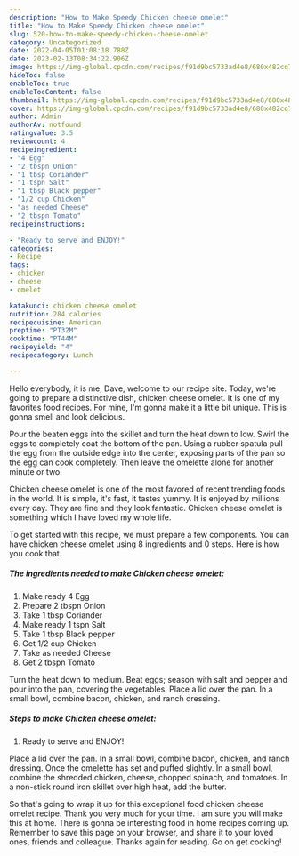 ```yaml
---
description: "How to Make Speedy Chicken cheese omelet"
title: "How to Make Speedy Chicken cheese omelet"
slug: 520-how-to-make-speedy-chicken-cheese-omelet
category: Uncategorized
date: 2022-04-05T01:08:18.788Z
date: 2023-02-13T08:34:22.906Z
image: https://img-global.cpcdn.com/recipes/f91d9bc5733ad4e8/680x482cq70/chicken-cheese-omelet-recipe-main-photo.jpg
hideToc: false
enableToc: true
enableTocContent: false
thumbnail: https://img-global.cpcdn.com/recipes/f91d9bc5733ad4e8/680x482cq70/chicken-cheese-omelet-recipe-main-photo.jpg
cover: https://img-global.cpcdn.com/recipes/f91d9bc5733ad4e8/680x482cq70/chicken-cheese-omelet-recipe-main-photo.jpg
author: Admin
authorAv: notfound
ratingvalue: 3.5
reviewcount: 4
recipeingredient:
- "4 Egg"
- "2 tbspn Onion"
- "1 tbsp Coriander"
- "1 tspn Salt"
- "1 tbsp Black pepper"
- "1/2 cup Chicken"
- "as needed Cheese"
- "2 tbspn Tomato"
recipeinstructions:

- "Ready to serve and ENJOY!"
categories:
- Recipe
tags:
- chicken
- cheese
- omelet

katakunci: chicken cheese omelet 
nutrition: 284 calories
recipecuisine: American
preptime: "PT32M"
cooktime: "PT44M"
recipeyield: "4"
recipecategory: Lunch

---
```



Hello everybody, it is me, Dave, welcome to our recipe site. Today, we're going to prepare a distinctive dish, chicken cheese omelet. It is one of my favorites food recipes. For mine, I'm gonna make it a little bit unique. This is gonna smell and look delicious.

Pour the beaten eggs into the skillet and turn the heat down to low. Swirl the eggs to completely coat the bottom of the pan. Using a rubber spatula pull the egg from the outside edge into the center, exposing parts of the pan so the egg can cook completely. Then leave the omelette alone for another minute or two.

Chicken cheese omelet is one of the most favored of recent trending foods in the world. It is simple, it's fast, it tastes yummy. It is enjoyed by millions every day. They are fine and they look fantastic. Chicken cheese omelet is something which I have loved my whole life.


To get started with this recipe, we must prepare a few components. You can have chicken cheese omelet using 8 ingredients and 0 steps. Here is how you cook that.

<!--inarticleads1-->

##### The ingredients needed to make Chicken cheese omelet:

1. Make ready 4 Egg
1. Prepare 2 tbspn Onion
1. Take 1 tbsp Coriander
1. Make ready 1 tspn Salt
1. Take 1 tbsp Black pepper
1. Get 1/2 cup Chicken
1. Take as needed Cheese
1. Get 2 tbspn Tomato


Turn the heat down to medium. Beat eggs; season with salt and pepper and pour into the pan, covering the vegetables. Place a lid over the pan. In a small bowl, combine bacon, chicken, and ranch dressing. 

<!--inarticleads2-->

##### Steps to make Chicken cheese omelet:


1. Ready to serve and ENJOY!

Place a lid over the pan. In a small bowl, combine bacon, chicken, and ranch dressing. Once the omelette has set and puffed slightly. In a small bowl, combine the shredded chicken, cheese, chopped spinach, and tomatoes. In a non-stick round iron skillet over high heat, add the butter. 

So that's going to wrap it up for this exceptional food chicken cheese omelet recipe. Thank you very much for your time. I am sure you will make this at home. There is gonna be interesting food in home recipes coming up. Remember to save this page on your browser, and share it to your loved ones, friends and colleague. Thanks again for reading. Go on get cooking!
